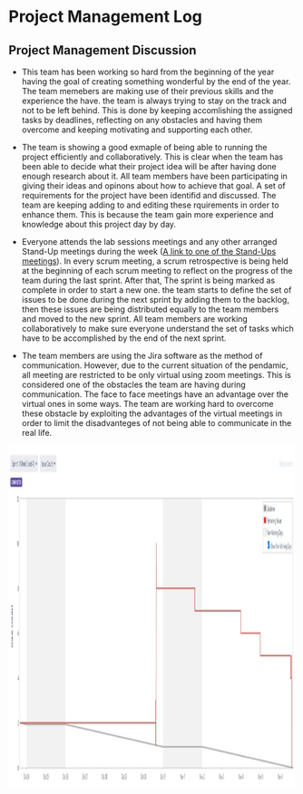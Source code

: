 # Project Management Log
## Project Management Discussion
* This team has been working so hard from the beginning of the year having the goal of creating something wonderful by the end of the year. The team memebers are making use of their previous skills and the experience the have. the team is always trying to stay on the track and not to be left behind. This is done by keeping accomlishing the assigned tasks by deadlines, reflecting on any obstacles and having them overcome and keeping motivating and supporting each other.  

* The team is showing a good exmaple of being able to running the project efficiently and collaboratively. This is clear when the team has been able to decide what their project idea will be after having done enough research about it. All team members have been participating in giving their ideas and opinons about how to achieve that goal. A set of requirements for the project have been identifid and discussed. The team are keeping adding to and editing these rquirements in order to enhance them. This is because the team gain more experience and knowledge about this project day by day.

* Everyone attends the lab sessions meetings and any other arranged Stand-Up meetings during the week ([A link to one of the Stand-Ups meetings](https://cseejira.essex.ac.uk/browse/A293011-98)). In every scrum meeting, a scrum retrospective is being held at the beginning of each scrum meeting to reflect on the progress of the team during the last sprint. After that, The sprint is being marked as complete in order to start a new one. the team starts to define the set of issues to be done during the next sprint by adding them to the backlog, then these issues are being distributed equally to the team members and moved to the new sprint. All team members are working collaboratively to make sure everyone understand the set of tasks which have to be accomplished by the end of the next sprint.

* The team members are using the Jira software as the method of communication. However, due to the current situation of the pendamic, all meeting are restricted to be only virtual using zoom meetings. This is considered one of the obstacles the team are having during communication. The face to face meetings have an advantage over the virtual ones in some ways. The team are working hard to overcome these obstacle by exploiting the advantages of the virtual meetings in order to limit the disadvanteges of not being able to communicate in the real life.

<img src="MVP/images/BurnDown_Chart_Sprint_1.jpg" alt="Burndown Chart of Sprint 1" width="1827" height="603">
